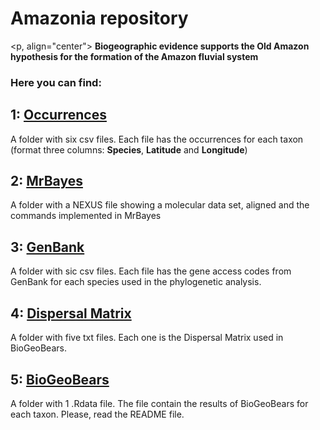 # Amazonia repository

<p, align="center">
<b>Biogeographic evidence supports the Old Amazon hypothesis for the formation of the Amazon fluvial system</b></br>
</p>


### Here you can find:

## 1: [Occurrences](https://github.com/karen9/Amazonia/tree/master/data/Occurrences)
A folder with six csv files. Each file has the occurrences for each taxon (format three columns: __Species__, __Latitude__ and
__Longitude__)

## 2: [MrBayes](https://github.com/karen9/Amazonia/tree/master/data/MrBayes)
A folder with a NEXUS file showing a molecular data set, aligned and the commands implemented in MrBayes

## 3: [GenBank](https://github.com/karen9/Amazonia/tree/master/data/GenBank)
A folder with sic csv files. Each file has the gene access codes from GenBank for each species used in the phylogenetic analysis.

## 4: [Dispersal Matrix](https://github.com/karen9/Amazonia/tree/master/data/Dispersal_Matrix)
A folder with five txt files. Each one is the Dispersal Matrix used in BioGeoBears.

## 5: [BioGeoBears](https://github.com/karen9/Amazonia/tree/master/data/BioGeoBears)
A folder with 1 .Rdata file. The file contain the results of BioGeoBears for each taxon. Please, read the README file.
